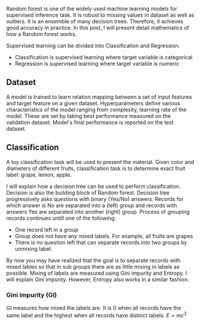 Random forest is one of the widely used machine learning models for supervised inference task. It is robust to missing values in dataset as well as outliers. It is an ensemble of many decision trees. Therefore, it achieves good accuracy in practice. In this post, I will present detail mathematics of how a Random forest works.

Supervised learning can be divided into Classification and Regression. 
* Classification is supervised learning where target variable is categorical
* Regression is supervised learning where target variable is numeric

## Dataset
A model is trained to learn relation mapping between a set of input features and target feature on a given dataset. Hyperparameters define various characteristics of the model ranging from complexity, learning rate of the model. These are set by taking best performance measured on the validation dataset. Model's final performance is reported on the test dataset.  

## Classification
A toy classification task will be used to present the material. Given color and diameters of different fruits, classification task is to determine exact fruit label: grape, lemon, apple. 

I will explain how a decision tree can be used to perform classification. Decision is also the building block of Random forest. Decision tree progressively asks questions with binary (Yes/No) answers. Records for which answer is No are separated into a (left) group and records with answers Yes are separated into another (right) group. Process of grouping records continues untill one of the following:
* One record left in a group
* Group does not have any mixed labels. For example, all fruits are grapes
* There is no question left that can separate records into two groups by unmixing label.

By now you may have realized that the goal is to separate records with mixed lables so that in sub groups there are as little mixing in labels as possible. Mixing of labels are measured using Gini impurity and Entropy. I will explain Gini impurity. However, Entropy also works in a similar fashion. 

### Gini impurity (GI)
GI measures how mixed the labels are. It is 0 when all records have the same label and the highest when all records have distinct labels. 
$E = mc^2$

